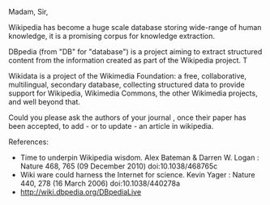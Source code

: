 Madam, Sir,

Wikipedia has become a huge scale database storing wide-range of human knowledge, it is a promising corpus for knowledge extraction.

DBpedia (from "DB" for "database") is a project aiming to extract structured content from the information created as part of the Wikipedia project. T

Wikidata is a project of the Wikimedia Foundation: a free, collaborative, multilingual, secondary database, collecting structured data to provide support for Wikipedia, Wikimedia Commons, the other Wikimedia projects, and well beyond that.

Could you please ask the authors of your journal , once their paper has been accepted, to add  - or to update - an article in wikipedia.

References:

* Time to underpin Wikipedia wisdom. Alex Bateman	& Darren W. Logan	: Nature 468, 765 (09 December 2010) doi:10.1038/468765c 
* Wiki ware could harness the Internet for science. Kevin Yager :  Nature 440, 278 (16 March 2006) doi:10.1038/440278a
* http://wiki.dbpedia.org/DBpediaLive

